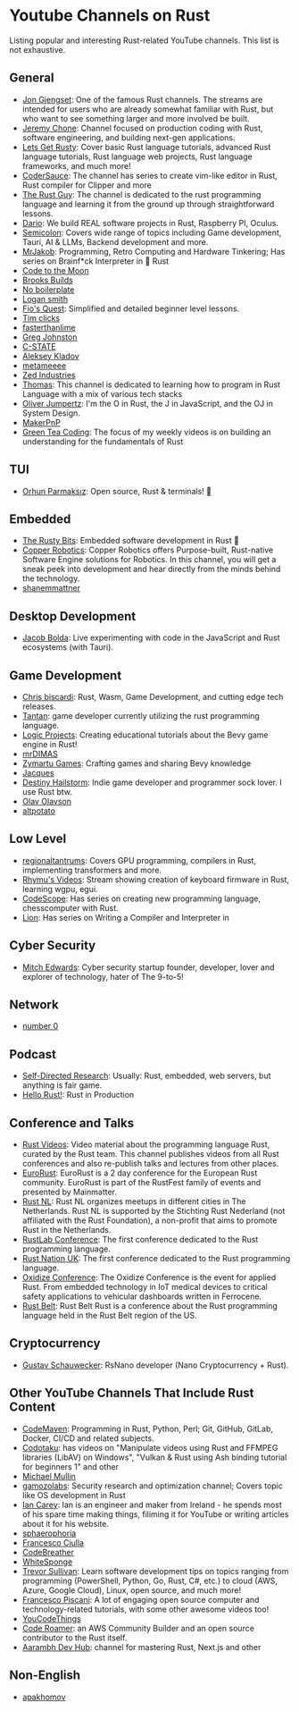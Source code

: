 
# Youtube Channels on Rust

Listing popular and interesting Rust-related YouTube channels. This list is not exhaustive.


## General
- [Jon Gjengset](https://youtube.com/@jonhoo): One of the famous Rust channels. The streams are intended for users who are already somewhat familiar with Rust, but who want to see something larger and more involved be built. 
- [Jeremy Chone](https://youtube.com/@JeremyChone): Channel focused on production coding with Rust, software engineering, and building next-gen applications.
- [Lets Get Rusty](https://youtube.com/@letsgetrusty): Cover basic Rust language tutorials, advanced Rust language tutorials, Rust language web projects, Rust language frameworks, and much more! 
- [CoderSauce](https://www.youtube.com/@CoderSauce): The channel has series to create vim-like editor in Rust, Rust compiler for Clipper and more
- [The Rust Guy](https://www.youtube.com/@therustguy10): The channel is dedicated to the rust programming language and learning it from the ground up through straightforward lessons. 
- [Dario](https://www.youtube.com/@dario.lencina): We build REAL software projects in Rust, Raspberry PI, Oculus.
- [Semicolon](https://www.youtube.com/@Semicolon10): Covers wide range of topics including Game development, Tauri, AI & LLMs, Backend development and more.
- [MrJakob](https://www.youtube.com/@MrJakob/playlists): Programming, Retro Computing and Hardware Tinkering; Has series on Brainf*ck Interpreter in 🦀 Rust
- [Code to the Moon](https://youtube.com/@codetothemoon)
- [Brooks Builds](https://youtube.com/@BrooksBuilds)
- [No boilerplate](https://youtube.com/@NoBoilerplate)
- [Logan smith](https://youtube.com/@_noisecode)
- [Fio's Quest](https://www.youtube.com/@FiosQuest): Simplified and detailed beginner level lessons. 
- [Tim clicks](https://youtube.com/@timClicks)
- [fasterthanlime](https://www.youtube.com/@fasterthanlime)
- [Greg Johnston](https://www.youtube.com/@gbjxc/videos)
- [C-STATE](https://www.youtube.com/@cstate96/videos)
- [Aleksey Kladov](https://www.youtube.com/@alekseykladov1144/videos)
- [metameeee](https://www.youtube.com/@metameeee/playlists)
- [Zed Industries](https://www.youtube.com/@zeddotdev)
- [Thomas](https://www.youtube.com/@nyxtom): This channel is dedicated to learning how to program in Rust Language with a mix of various tech stacks 
- [Oliver Jumpertz](https://www.youtube.com/@oliverjumpertzme/videos): I'm the O in Rust, the J in JavaScript, and the OJ in System Design.
- [MakerPnP](https://www.youtube.com/@makerpnp)
- [Green Tea Coding](https://www.youtube.com/@GreenTeaCoding/featured): The focus of my weekly videos is on building an understanding for the fundamentals of Rust

## TUI
- [Orhun Parmaksız](https://www.youtube.com/@orhundev): Open source, Rust & terminals! 🦀

## Embedded
- [The Rusty Bits](https://youtube.com/@therustybits): Embedded software development in Rust 🦀
- [Copper Robotics](https://www.youtube.com/@CopperRobotics): Copper Robotics offers Purpose-built, Rust-native Software Engine solutions for Robotics. In this channel, you will get a sneak peek into development and hear directly from the minds behind the technology.
- [shanemmattner](https://www.youtube.com/@shanemmattner)

## Desktop Development
- [Jacob Bolda](https://www.youtube.com/@JacobBolda): Live experimenting with code in the JavaScript and Rust ecosystems (with Tauri).

## Game Development
- [Chris biscardi](https://www.youtube.com/@chrisbiscardi): Rust, Wasm, Game Development, and cutting edge tech releases.
- [Tantan](https://www.youtube.com/@Tantandev/videos): game developer currently utilizing the rust programming language.
- [Logic Projects](https://www.youtube.com/@logicprojects): Creating educational tutorials about the Bevy game engine in Rust!
- [mrDIMAS](https://www.youtube.com/@xCoolMrDimas/videos)
- [Zymartu Games](https://www.youtube.com/@ZymartuGames): Crafting games and sharing Bevy knowledge
- [Jacques](https://www.youtube.com/@jacques-dev)
- [Destiny Hailstorm](https://www.youtube.com/@DestinyHailstorm): Indie game developer and programmer sock lover. I use Rust btw.
- [Olav Olavson](https://www.youtube.com/@olavolavson5302)
- [altpotato](https://www.youtube.com/@alternativepotato)

## Low Level
- [regionaltantrums](https://www.youtube.com/@regionaltantrums): Covers GPU programming, compilers in Rust, implementing transformers and more.
- [Rhymu's Videos](https://www.youtube.com/@rhymu): Stream showing creation of keyboard firmware in Rust, learning wgpu, egui.
- [CodeScope](https://www.youtube.com/@codescope6903/playlists): Has series on creating new programming language, chesscomputer with Rust.
- [Lion](https://www.youtube.com/@lionkor98): Has series on Writing a Compiler and Interpreter in 

## Cyber Security
- [Mitch Edwards](https://www.youtube.com/@valhalla_dev): Cyber security startup founder, developer, lover and explorer of technology, hater of The 9-to-5!

## Network

- [number 0](https://www.youtube.com/@n0computer)

## Podcast

- [Self-Directed Research](https://www.youtube.com/@sdr_pod/videos): Usually: Rust, embedded, web servers, but anything is fair game.
- [Hello Rust!](https://www.youtube.com/@HelloRust): Rust in Production

## Conference and Talks

- [Rust Videos](https://www.youtube.com/@RustVideos/playlists): Video material about the programming language Rust, curated by the Rust team.  This channel publishes videos from all Rust conferences and also re-publish talks and lectures from other places.
- [EuroRust](https://www.youtube.com/@eurorust): EuroRust is a 2 day conference for the European Rust community. EuroRust is part of the RustFest family of events and presented by Mainmatter. 
- [Rust NL](https://www.youtube.com/@rustnederlandrustnl): Rust NL organizes meetups in different cities in The Netherlands.  Rust NL is supported by the Stichting Rust Nederland (not affiliated with the Rust Foundation), a non-profit that aims to promote Rust in the Netherlands.
- [RustLab Conference](https://www.youtube.com/@rustnationuk): The first conference dedicated to the Rust programming language.
- [Rust Nation UK](https://www.youtube.com/@rustnationuk): The first conference dedicated to the Rust programming language.
- [Oxidize Conference](https://www.youtube.com/@OxidizeConf/playlists): The Oxidize Conference is the event for applied Rust. From embedded technology in IoT medical devices to critical safety applications to vehicular dashboards written in Ferrocene.
- [Rust Belt](https://www.youtube.com/@rustbeltrust): Rust Belt Rust is a conference about the Rust programming language held in the Rust Belt region of the US.


## Cryptocurrency
- [Gustav Schauwecker](https://www.youtube.com/@gschauwecker/featured): RsNano developer (Nano Cryptocurrency + Rust).

## Other YouTube Channels That Include Rust Content

- [CodeMaven](https://www.youtube.com/@CodeMaven): Programming in Rust, Python, Perl;  Git, GitHub, GitLab, Docker, CI/CD and related subjects.
- [Codotaku](https://www.youtube.com/@Codotaku/videos): has videos on "Manipulate videos using Rust and FFMPEG libraries (LibAV) on Windows", "Vulkan & Rust using Ash binding tutorial for beginners 1" and other
- [Michael Mullin](https://www.youtube.com/@masmullin/videos)
- [gamozolabs](https://www.youtube.com/@gamozolabs/videos): Security research and optimization channel; Covers topic like OS development in Rust
- [Ian Carey](https://www.youtube.com/@careyian/playlists): Ian is an engineer and maker from Ireland - he spends most of his spare time making things, filiming it for YouTube or writing articles about it for his website.
- [sphaerophoria](https://www.youtube.com/@sphaerophoria)
- [Francesco Ciulla](https://youtube.com/@francescociulla)
- [CodeBreather](https://www.youtube.com/@codebreatherHQ/featured)
- [WhiteSponge](https://www.youtube.com/@WhiteSponge/playlists)
- [Trevor Sullivan](https://www.youtube.com/@TrevorSullivan): Learn software development tips on topics ranging from programming (PowerShell, Python, Go, Rust, C#, etc.) to cloud (AWS, Azure, Google Cloud), Linux, open source, and much more!
- [Francesco Piscani](https://www.youtube.com/@cesco345/playlists): A lot of engaging open source computer and technology-related tutorials, with some other awesome videos too!
- [YouCodeThings](https://www.youtube.com/playlist?list=PLVT0QN6kDrbd3KZr4EkBNvjSDTaZyxwhM)
- [Code Roamer](https://www.youtube.com/@coderoamer):  an AWS Community Builder and an open source contributor to the Rust itself.
- [Aarambh Dev Hub](https://www.youtube.com/@AarambhDevHub):  channel for mastering Rust, Next.js and other


## Non-English
- [apakhomov](https://www.youtube.com/@apkhmv)
